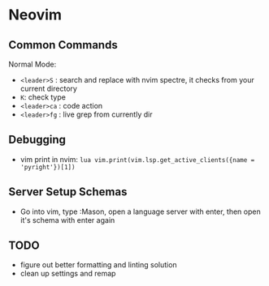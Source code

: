 # Neovim

## Common Commands

Normal Mode:
- `<leader>S` : search and replace with nvim spectre, it checks from your current directory
- `K`: check type
- `<leader>ca` : code action
- `<leader>fg` : live grep from currently dir

## Debugging

- vim print in nvim:
    `lua vim.print(vim.lsp.get_active_clients({name = 'pyright'})[1])`

## Server Setup Schemas
- Go into vim, type :Mason, open a language server with enter, then open it's schema with enter again

## TODO
- figure out better formatting and linting solution
- clean up settings and remap
